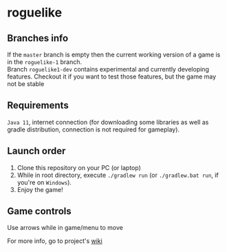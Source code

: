 # roguelike

## Branches info
If the `master` branch is empty then the current working version of a game is in the `roguelike-1` branch.  
Branch `roguelike1-dev` contains experimental and currently developing features. Checkout it if you want to test those features, but the game may not be stable 

## Requirements
`Java 11`, internet connection (for downloading some libraries as well as gradle distribution, connection is not required for gameplay).  

## Launch order 
1. Clone this repository on your PC (or laptop)
2. While in root directory, execute `./gradlew run` (or `./gradlew.bat run`, if you're on `Windows`).
3. Enjoy the game!

## Game controls
Use arrows while in game/menu to move

For more info, go to project's [wiki](https://github.com/HSE-SE-2019-TEAM-9/roguelike/wiki)
